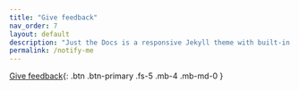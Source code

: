 ```yaml
---
title: "Give feedback"
nav_order: 7
layout: default
description: "Just the Docs is a responsive Jekyll theme with built-in search that is easily customizable and hosted on GitHub Pages."
permalink: /notify-me
---
```



[Give feedback](https://feedback-form){: .btn .btn-primary .fs-5 .mb-4 .mb-md-0 }

